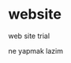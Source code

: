 # website
web site trial


<html>
<head>
  <title> html + css + js uygulamalari </title>

</head>

<body>
  <p> ne yapmak lazim</p>

</body>



</html>
